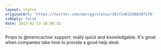 ```yaml
---
layout: status
originalUrl: 'https://twitter.com/marcgg/status/301724632988397570'
isReply: false
date: 2013-02-13 16:08:52
---
```


Props to @memcachier support: really quick and knowledgable. It's great when companies take time to provide a good help desk.
